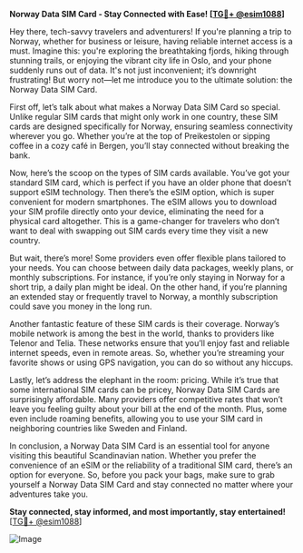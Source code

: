 **Norway Data SIM Card - Stay Connected with Ease! [[TG💪+ @esim1088](https://t.me/s/esim1088)]**

Hey there, tech-savvy travelers and adventurers! If you're planning a trip to Norway, whether for business or leisure, having reliable internet access is a must. Imagine this: you're exploring the breathtaking fjords, hiking through stunning trails, or enjoying the vibrant city life in Oslo, and your phone suddenly runs out of data. It's not just inconvenient; it’s downright frustrating! But worry not—let me introduce you to the ultimate solution: the Norway Data SIM Card.

First off, let’s talk about what makes a Norway Data SIM Card so special. Unlike regular SIM cards that might only work in one country, these SIM cards are designed specifically for Norway, ensuring seamless connectivity wherever you go. Whether you’re at the top of Preikestolen or sipping coffee in a cozy café in Bergen, you’ll stay connected without breaking the bank.

Now, here’s the scoop on the types of SIM cards available. You’ve got your standard SIM card, which is perfect if you have an older phone that doesn’t support eSIM technology. Then there’s the eSIM option, which is super convenient for modern smartphones. The eSIM allows you to download your SIM profile directly onto your device, eliminating the need for a physical card altogether. This is a game-changer for travelers who don’t want to deal with swapping out SIM cards every time they visit a new country.

But wait, there’s more! Some providers even offer flexible plans tailored to your needs. You can choose between daily data packages, weekly plans, or monthly subscriptions. For instance, if you’re only staying in Norway for a short trip, a daily plan might be ideal. On the other hand, if you’re planning an extended stay or frequently travel to Norway, a monthly subscription could save you money in the long run.

Another fantastic feature of these SIM cards is their coverage. Norway’s mobile network is among the best in the world, thanks to providers like Telenor and Telia. These networks ensure that you’ll enjoy fast and reliable internet speeds, even in remote areas. So, whether you’re streaming your favorite shows or using GPS navigation, you can do so without any hiccups.

Lastly, let’s address the elephant in the room: pricing. While it’s true that some international SIM cards can be pricey, Norway Data SIM Cards are surprisingly affordable. Many providers offer competitive rates that won’t leave you feeling guilty about your bill at the end of the month. Plus, some even include roaming benefits, allowing you to use your SIM card in neighboring countries like Sweden and Finland.

In conclusion, a Norway Data SIM Card is an essential tool for anyone visiting this beautiful Scandinavian nation. Whether you prefer the convenience of an eSIM or the reliability of a traditional SIM card, there’s an option for everyone. So, before you pack your bags, make sure to grab yourself a Norway Data SIM Card and stay connected no matter where your adventures take you. 

**Stay connected, stay informed, and most importantly, stay entertained!** [[TG💪+ @esim1088](https://t.me/s/esim1088)]

![Image](https://i.postimg.cc/Y0z9fWf4/image.png)